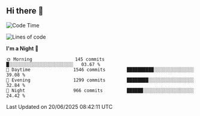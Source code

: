 ## Hi there 👋

<!--
**Wangmerlyn/Wangmerlyn** is a ✨ _special_ ✨ repository because its `README.md` (this file) appears on your GitHub profile.

Here are some ideas to get you started:

- 🔭 I’m currently working on ...
- 🌱 I’m currently learning ...
- 👯 I’m looking to collaborate on ...
- 🤔 I’m looking for help with ...
- 💬 Ask me about ...
- 📫 How to reach me: ...
- 😄 Pronouns: ...
- ⚡ Fun fact: ...
-->
<!--START_SECTION:waka-->
![Code Time](http://img.shields.io/badge/Code%20Time-370%20hrs%2037%20mins-blue)

![Lines of code](https://img.shields.io/badge/From%20Hello%20World%20I%27ve%20Written-16.0%20million%20lines%20of%20code-blue)

**I'm a Night 🦉** 

```text
🌞 Morning                145 commits         █░░░░░░░░░░░░░░░░░░░░░░░░   03.67 % 
🌆 Daytime                1546 commits        ██████████░░░░░░░░░░░░░░░   39.08 % 
🌃 Evening                1299 commits        ████████░░░░░░░░░░░░░░░░░   32.84 % 
🌙 Night                  966 commits         ██████░░░░░░░░░░░░░░░░░░░   24.42 % 
```



 Last Updated on 20/06/2025 08:42:11 UTC
<!--END_SECTION:waka-->
